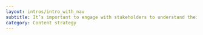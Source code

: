 ```yaml
---
layout: intros/intro_with_nav
subtitle: It’s important to engage with stakeholders to understand their needs.
category: Content strategy
---
```

